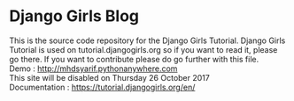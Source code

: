 # Django Girls Blog
This is the source code repository for the Django Girls Tutorial. Django Girls Tutorial is used on tutorial.djangogirls.org so if you want to read it, please go there. If you want to contribute please do go further with this file.</br>
Demo : http://mhdsyarif.pythonanywhere.com </br>
This site will be disabled on Thursday 26 October 2017 </br>
Documentation : https://tutorial.djangogirls.org/en/
